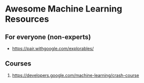 # Awesome Machine Learning Resources

## For everyone (non-experts)

* https://pair.withgoogle.com/explorables/

## Courses

1. https://developers.google.com/machine-learning/crash-course
